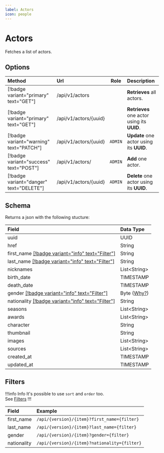 ```yaml
---
label: Actors
icon: people
---
```


# Actors

Fetches a list of actors.

## Options

| Method                                  | Url                     |  Role   | Description                                 |
| :-------------------------------------- | :---------------------- | :-----: | :------------------------------------------ |
| [!badge variant="primary" text="GET"]   | /api/v1/actors          |         | **Retrieves** all actors.                   |
| [!badge variant="primary" text="GET"]   | /api/v1/actors/\{uuid\} |         | **Retrieves** one actor using its **UUID**. |
| [!badge variant="warning" text="PATCH"] | /api/v1/actors/\{uuid\} | `ADMIN` | **Update** one actor using its **UUID**.    |
| [!badge variant="success" text="POST"]  | /api/v1/actors/         | `ADMIN` | **Add** one actor.                          |
| [!badge variant="danger" text="DELETE"] | /api/v1/actors/\{uuid\} | `ADMIN` | **Delete** one actor using its **UUID**.    |

## Schema

Returns a json with the following stucture:

| Field                                                         | Data Type                                |
| :------------------------------------------------------------ | :--------------------------------------- |
| uuid                                                          | UUID                                     |
| href                                                          | String                                   |
| first_name [[!badge variant="info" text="Filter"]](#filters)  | String                                   |
| last_name [[!badge variant="info" text="Filter"]](#filters)   | String                                   |
| nicknames                                                     | List\<String\>                           |
| birth_date                                                    | TIMESTAMP                                |
| death_date                                                    | TIMESTAMP                                |
| gender [[!badge variant="info" text="Filter"]](#filters)      | Byte ([Why?](../Guides/ISO-IEC-5218.md)) |
| nationality [[!badge variant="info" text="Filter"]](#filters) | String                                   |
| seasons                                                       | List\<String\>                           |
| awards                                                        | List\<String\>                           |
| character                                                     | String                                   |
| thumbnail                                                     | String                                   |
| images                                                        | List\<String\>                           |
| sources                                                       | List\<String\>                           |
| created_at                                                    | TIMESTAMP                                |
| updated_at                                                    | TIMESTAMP                                |

## Filters

!!!info Info
It's possible to use `sort` and `order` too. \
See [Filters](../Guides/Filters.md)
!!!

| Field       | Example                                      |
| :---------- | :------------------------------------------- |
| first_name  | `/api/{version}/{item}?first_name={filter}`  |
| last_name   | `/api/{version}/{item}?last_name={filter}`   |
| gender      | `/api/{version}/{item}?gender={filter}`      |
| nationality | `/api/{version}/{item}?nationality={filter}` |
